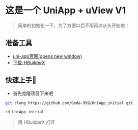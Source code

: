 # 这是一个 UniApp + uView V1

> 简单的初始化一下，为了方便以后不用再次从头开始啦！

## 准备工具

- [uni-app官网(opens new window)](https://uniapp.dcloud.io/quickstart-cli)
- [下载-HBuilderX](https://www.dcloud.io/hbuilderx.html)

## 快速上手🚀

- 首先克隆项目下来吧

```bash
git clong https://github.com/Geda-999/UniApp_initial.git

cd UniApp_initial

```

> 用 HBuilderX 打开
